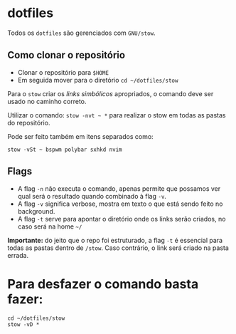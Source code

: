 # dotfiles
Todos os `dotfiles` são gerenciados com `GNU/stow`.

## Como clonar o repositório

- Clonar o repositório para `$HOME`
- Em seguida mover para o diretório `cd ~/dotfiles/stow`

Para o `stow` criar os *links simbólicos* apropriados, o comando deve ser usado no caminho correto.

Utilizar o comando: `stow -nvt ~ *` para realizar o stow em todas as pastas do repositório.

Pode ser feito também em itens separados como:

```
stow -vSt ~ bspwm polybar sxhkd nvim
```

## Flags

- A flag `-n` não executa o comando, apenas permite que possamos ver qual será o resultado quando combinado à flag `-v`.
- A flag `-v` significa verbose, mostra em texto o que está sendo feito no background.
- A flag `-t` serve para apontar o diretório onde os links serão criados, no caso será na home `~/`

**Importante:** do jeito que o repo foi estruturado, a flag `-t` é essencial para todas as pastas dentro de `/stow`. Caso contrário, o link será criado na pasta errada.

# Para desfazer o comando basta fazer:

```
cd ~/dotfiles/stow
stow -vD *
```
